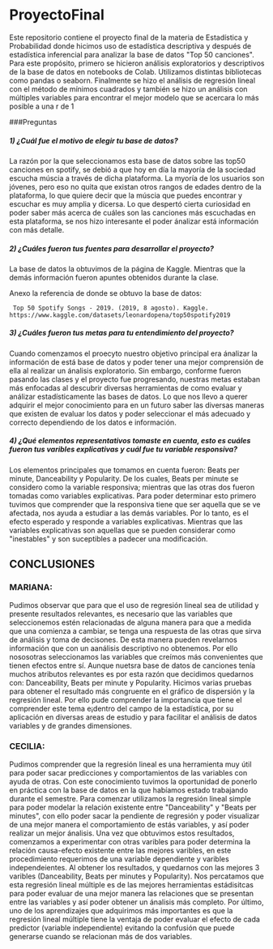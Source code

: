 # ProyectoFinal
Este repositorio contiene el proyecto final de la materia de Estadística y Probabilidad donde hicimos uso de estadística descriptiva y después de estadística inferencial para analizar la base de datos "Top 50 canciones". Para este propósito, primero se hicieron análisis exploratorios y descriptivos de la base de datos en notebooks de Colab. Utilizamos distintas bibliotecas como pandas o seaborn. Finalmente se hizo el análisis de regresión lineal con el método de mínimos cuadrados y también se hizo un análisis con múltiples variables para encontrar el mejor modelo que se acercara lo más posible a una r de 1

###Preguntas 
##### 1) ¿Cuál fue el motivo de elegir tu base de datos? 
La razón por la que seleccionamos esta base de datos sobre las top50 canciones en spotify, se debió a que hoy en día la mayoría de la sociedad escucha múscia a través de dicha plataforma. La myoría de los usuarios son jóvenes, pero eso no quita que existan otros rangos de edades dentro de la plataforma, lo que quiere decir que la múscia que puedes encontrar y escuchar es muy amplia y dicersa. Lo que despertó cierta curiosidad en poder saber más acerca de cuáles son las canciones más escuchadas en esta plataforma, se nos hizo interesante el poder ánalizar está información con más detalle. 

##### 2) ¿Cuáles fueron tus fuentes para desarrollar el proyecto? 
La base de datos la obtuvimos de la página de Kaggle. Mientras que la demás información fueron apuntes obtenidos durante la clase. 

Anexo la referencia de donde se obtuvo la base de datos:

     Top 50 Spotify Songs - 2019. (2019, 8 agosto). Kaggle. https://www.kaggle.com/datasets/leonardopena/top50spotify2019

##### 3) ¿Cuáles fueron tus metas para tu entendimiento del proyecto? 
Cuando comenzamos el proecyto nuestro objetivo principal era ánalizar la información de está base de datos y poder tener una mejor comprensión de ella al realizar un ánalisis exploratorio. Sin embargo, conforme fueron pasando las clases y el proyecto fue progresando, nuestras metas estaban más enfocadas al descubrir diversas herramientas de como evaluar y análizar estadísticamente las bases de datos. Lo que nos llevo a querer adquirir el mejor conocimiento para en un futuro saber las diversas maneras que existen de evaluar los datos y poder seleccionar el más adecuado y correcto dependiendo de los datos e información. 

##### 4) ¿Qué elementos representativos tomaste en cuenta, esto es cuáles fueron tus varibles explicativas y cuál fue tu variable responsiva? 
Los elementos principales que tomamos en cuenta fueron: Beats per minute, Danceability y Popularity. De los cuales, Beats per minute se considero como la variable responsiva; mientras que las otras dos fueron tomadas como variables explicativas. Para poder determinar esto primero tuvimos que comprender que la responsiva tiene que ser aquella que se ve afectada, nos ayuda a estudiar a las demás variables. Por lo tanto, es el efecto esperado y responde a variables explicativas. Mientras que las variables explicativas son aquellas que se pueden considerar como "inestables" y son suceptibles a padecer una modificación.
## CONCLUSIONES
### MARIANA:
Pudimos observar que para que el uso de regresión lineal sea de utilidad y presente resultados relevantes, es necesario que las variables que seleccionemos estén relacionadas de alguna manera para que a medida que una comienza a cambiar, se tenga una respuesta de las otras que sirva de análisis y toma de decisones. De esta manera pueden revelarnos información que con un aanálisis descriptivo no obtenemos. Por ello nososotras seleccionamos las variables que creímos más convenientes que tienen efectos entre sí. Aunque nuetsra base de datos de canciones tenía muchos atributos relevantes es por esta razón que decidimos quedarnos con: Danceability, Beats per minute y Popularity. Hicimos varias pruebas para obtener el resultado más congruente en el gráfico de dispersión y la regresión lineal. Por ello pude comprender la importancia que tiene el comprender este tema e¡dentro del campo de la estadística, por su aplicación en diversas areas de estudio y para facilitar el análisis de datos variables y de grandes dimensiones. 

### CECILIA:
Pudimos comprender que la regresión lineal es una herramienta muy útil para poder sacar predicciones y comportamientos de las variables con ayuda de otras. Con este conocimiento tuvimos la oportunidad de ponerlo en práctica con la base de datos en la que habíamos estado trabajando durante el semestre. Para comenzar utilizamos la regresión lineal simple para poder modelar la relación existente entre "Danceability" y "Beats per minutes", con ello poder sacar la pendiente de regresión y poder visualizar de una mejor manera el comportamiento de estás variables, y así poder realizar un mejor ánalisis. Una vez que obtuvimos estos resultados, comenzamos a experimentar con otras varibles para poder determina la relación causa-efecto existente entre las mejores varibles, en este procedimiento requerimos de una variable dependiente y varibles independeientes. Al obtener los resultados, y quedarnos con las mejores 3 varibles (Danceability, Beats per minutes y Popularity). Nos percatamos que esta regresión lineal múltiple es de las mejores herramientas estádisitcas para poder evaluar de una mejor manera las relaciones que se presentan entre las variables y así poder obtener un ánalisis más completo. Por último, uno de los aprendizajes que adquirimos más importantes es que la regresión lineal múltiple tiene la ventaja de poder evaluar el efecto de cada predictor (variable independiente) evitando la confusión que puede generarse cuando se relacionan más de dos variables. 

